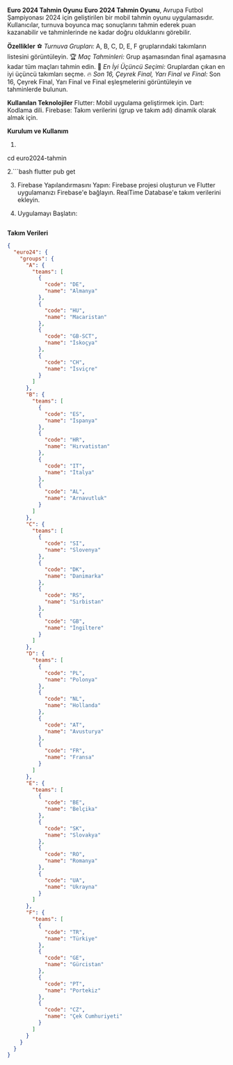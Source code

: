 **Euro 2024 Tahmin Oyunu**
**Euro 2024 Tahmin Oyunu**, Avrupa Futbol Şampiyonası 2024 için geliştirilen bir mobil tahmin oyunu uygulamasıdır. Kullanıcılar, turnuva boyunca maç sonuçlarını tahmin ederek puan kazanabilir ve tahminlerinde ne kadar doğru olduklarını görebilir.

**Özellikler**
⚽ *Turnuva Grupları:* A, B, C, D, E, F gruplarındaki takımların listesini görüntüleyin.
🏆 *Maç Tahminleri:* Grup aşamasından final aşamasına kadar tüm maçları tahmin edin.
🥉 *En İyi Üçüncü Seçimi:* Gruplardan çıkan en iyi üçüncü takımları seçme.
🔥 *Son 16, Çeyrek Final, Yarı Final ve Final:* Son 16, Çeyrek Final, Yarı Final ve Final eşleşmelerini görüntüleyin ve tahminlerde bulunun.

**Kullanılan Teknolojiler**
Flutter: Mobil uygulama geliştirmek için.
Dart: Kodlama dili.
Firebase: Takım verilerini (grup ve takım adı) dinamik olarak almak için.

**Kurulum ve Kullanım**
1. ```bash git clone https://github.com/kullaniciadi/euro2024-tahmin
cd euro2024-tahmin

2.```bash flutter pub get

3. Firebase Yapılandırmasını Yapın:
    Firebase projesi oluşturun ve Flutter uygulamanızı Firebase'e bağlayın.
    RealTime Database'e takım verilerini ekleyin.

4. Uygulamayı Başlatın: 
   ```bash flutter run

**Takım Verileri**
```json
{
  "euro24": {
    "groups": {
      "A": {
        "teams": [
          {
            "code": "DE",
            "name": "Almanya"
          },
          {
            "code": "HU",
            "name": "Macaristan"
          },
          {
            "code": "GB-SCT",
            "name": "İskoçya"
          },
          {
            "code": "CH",
            "name": "İsviçre"
          }
        ]
      },
      "B": {
        "teams": [
          {
            "code": "ES",
            "name": "İspanya"
          },
          {
            "code": "HR",
            "name": "Hırvatistan"
          },
          {
            "code": "IT",
            "name": "İtalya"
          },
          {
            "code": "AL",
            "name": "Arnavutluk"
          }
        ]
      },
      "C": {
        "teams": [
          {
            "code": "SI",
            "name": "Slovenya"
          },
          {
            "code": "DK",
            "name": "Danimarka"
          },
          {
            "code": "RS",
            "name": "Sırbistan"
          },
          {
            "code": "GB",
            "name": "İngiltere"
          }
        ]
      },
      "D": {
        "teams": [
          {
            "code": "PL",
            "name": "Polonya"
          },
          {
            "code": "NL",
            "name": "Hollanda"
          },
          {
            "code": "AT",
            "name": "Avusturya"
          },
          {
            "code": "FR",
            "name": "Fransa"
          }
        ]
      },
      "E": {
        "teams": [
          {
            "code": "BE",
            "name": "Belçika"
          },
          {
            "code": "SK",
            "name": "Slovakya"
          },
          {
            "code": "RO",
            "name": "Romanya"
          },
          {
            "code": "UA",
            "name": "Ukrayna"
          }
        ]
      },
      "F": {
        "teams": [
          {
            "code": "TR",
            "name": "Türkiye"
          },
          {
            "code": "GE",
            "name": "Gürcistan"
          },
          {
            "code": "PT",
            "name": "Portekiz"
          },
          {
            "code": "CZ",
            "name": "Çek Cumhuriyeti"
          }
        ]
      }
    }
  }
}
